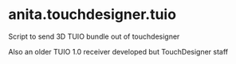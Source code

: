 # anita.touchdesigner.tuio
Script to send 3D TUIO bundle out of touchdesigner

Also an older TUIO 1.0 receiver developed but TouchDesigner staff 
